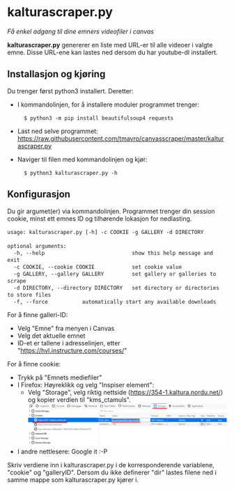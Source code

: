 # kalturascraper.py

*Få enkel adgang til dine emners videofiler i canvas*

**kalturascraper.py** genererer en liste med URL-er til alle videoer i valgte emne. Disse URL-ene kan lastes ned dersom du har youtube-dl installert.

## Installasjon og kjøring
Du trenger først python3 installert. Deretter: 
- I kommandolinjen, for å installere moduler programmet trenger: 

        $ python3 -m pip install beautifulsoup4 requests
- Last ned selve programmet: 
    https://raw.githubusercontent.com/tmavro/canvasscraper/master/kalturascraper.py
    
- Naviger til filen med kommandolinjen og kjør: 

        $ python3 kalturascraper.py -h

## Konfigurasjon
Du gir argumet(er) via kommandolinjen. Programmet trenger din session cookie, minst ett emnes ID og tilhørende lokasjon for nedlasting.

    usage: kalturascraper.py [-h] -c COOKIE -g GALLERY -d DIRECTORY    
    
    optional arguments:                                          
      -h, --help                            show this help message and exit        
      -c COOKIE, --cookie COOKIE            set cookie value   
      -g GALLERY, --gallery GALLERY         set gallery or galleries to scrape       
      -d DIRECTORY, --directory DIRECTORY   set directory or directories to store files
      -f, --force           automatically start any available downloads

For å finne galleri-ID:
- Velg "Emne" fra menyen i Canvas
- Velg det aktuelle emnet
- ID-et er tallene i adresselinjen, etter "https://hvl.instructure.com/courses/" 

For å finne cookie: 
- Trykk på "Emnets mediefiler"
- I Firefox: Høyreklikk og velg "Inspiser element":
  - Velg "Storage", velg riktig nettside (https://354-1.kaltura.nordu.net/) og kopier verdien til "kms_ctamuls". 
<img src="cookies.jpg" width="600"></img>
- I andre nettlesere: Google it :-P 

Skriv verdiene inn i kalturascraper.py i de korresponderende variablene, "cookie" og "galleryID". Dersom du ikke definerer "dir" lastes filene ned i samme mappe som kalturascraper.py kjører i. 
